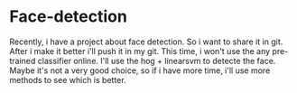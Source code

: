 # Face-detection
Recently, i have a project about face detection. So i want to share it in git. 
After i make it better i'll push it in my git. This time, i won't use the any pre-trained classifier online. I'll use the hog + linearsvm to detecte the face. Maybe it's not a very good choice, so if i have more time, i'll use more methods to see which is better. 
